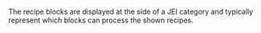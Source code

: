 The recipe blocks are displayed at the side of a JEI category and typically represent which blocks can process the shown recipes.